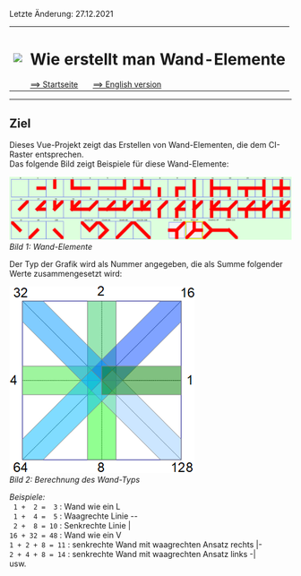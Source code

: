 Letzte &Auml;nderung: 27.12.2021 <a name="up"></a>   
<table><tr><td><img src="./images/mqtt4home_96.png"></img></td><td>
<h1>Wie erstellt man Wand-Elemente</h1>
<a href="../../LIESMICH.md">==> Startseite</a> &nbsp; &nbsp; &nbsp; 
<a href="./README.md">==> English version</a> &nbsp; &nbsp; &nbsp; 
</td></tr></table>
<hr>

## Ziel
Dieses Vue-Projekt zeigt das Erstellen von Wand-Elementen, die dem CI-Raster entsprechen.   
Das folgende Bild zeigt Beispiele für diese Wand-Elemente:   

![wall_elements](./images/vue60_ci_mqtt_wall1_view1.png "wall_elements")   
_Bild 1: Wand-Elemente_   

Der Typ der Grafik wird als Nummer angegeben, die als Summe folgender Werte zusammengesetzt wird:   

![wall_type](./images/vue60_ci_mqtt_wall1_type1.png "wall_type")   
_Bild 2: Berechnung des Wand-Typs_   

_Beispiele:_   
` 1 +  2 =  3` : Wand wie ein L   
` 1 +  4 =  5` : Waagrechte Linie --   
` 2 +  8 = 10` : Senkrechte Linie |   
`16 + 32 = 48` : Wand wie ein V   
`1 + 2 + 8 = 11` : senkrechte Wand mit waagrechten Ansatz rechts |-   
`2 + 4 + 8 = 14` : senkrechte Wand mit waagrechten Ansatz links  -|   
usw.   
